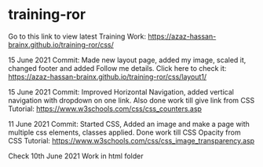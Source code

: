 # training-ror

Go to this link to view latest Training Work:
https://azaz-hassan-brainx.github.io/training-ror/css/


15 June 2021
Commit: Made new layout page, added my image, scaled it, changed footer and added Follow me details. Click here to check it: https://azaz-hassan-brainx.github.io/training-ror/css/layout1/


15 June 2021
Commit: Improved Horizontal Navigation, added vertical navigation with dropdown on one link. Also done work till give link from CSS Tutorial: https://www.w3schools.com/css/css_counters.asp


11 June 2021
Commit: Started CSS, Added an image and make a page with multiple css elements, classes applied. Done work till CSS Opacity from CSS Tutorial: 
https://www.w3schools.com/css/css_image_transparency.asp


Check 10th June 2021 Work in html folder